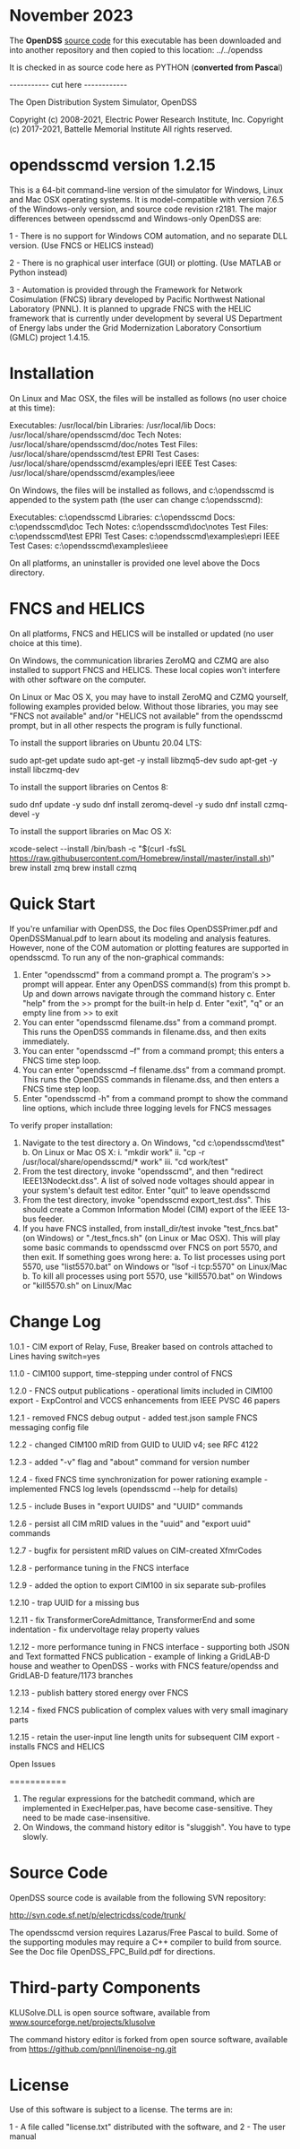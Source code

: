 November 2023 
=============
The **OpenDSS** [source code](http://svn.code.sf.net/p/electricdss/code/trunk/
) for this executable has been downloaded and into another repository and then copied to this location:
../../opendss

It is checked in as source code here as PYTHON (**converted from Pasca**l)

----------- cut here ------------

The Open Distribution System Simulator, OpenDSS

Copyright (c) 2008-2021, Electric Power Research Institute, Inc.
Copyright (c) 2017-2021, Battelle Memorial Institute
All rights reserved.

opendsscmd version 1.2.15
=========================

This is a 64-bit command-line version of the simulator for Windows, Linux and Mac OSX operating systems. It is model-compatible with version 7.6.5 of the Windows-only version, and source code revision r2181. The major differences between opendsscmd and Windows-only OpenDSS are:

1 - There is no support for Windows COM automation, and no separate DLL version. (Use FNCS or HELICS instead)

2 - There is no graphical user interface (GUI) or plotting. (Use MATLAB or Python instead)

3 - Automation is provided through the Framework for Network Cosimulation (FNCS) library developed by Pacific Northwest National Laboratory (PNNL). It is  planned to upgrade FNCS with the HELIC framework that is currently under development by several US Department of Energy labs under the Grid Modernization Laboratory Consortium (GMLC) project 1.4.15.

Installation
============

On Linux and Mac OSX, the files will be installed as follows (no user choice at this time):

  Executables:     /usr/local/bin
  Libraries:       /usr/local/lib
  Docs:            /usr/local/share/opendsscmd/doc
  Tech Notes:      /usr/local/share/opendsscmd/doc/notes
  Test Files:      /usr/local/share/opendsscmd/test
  EPRI Test Cases: /usr/local/share/opendsscmd/examples/epri
  IEEE Test Cases: /usr/local/share/opendsscmd/examples/ieee

On Windows, the files will be installed as follows, and c:\opendsscmd is appended to the system path 
(the user can change c:\opendsscmd):

  Executables:     c:\opendsscmd
  Libraries:       c:\opendsscmd
  Docs:            c:\opendsscmd\doc
  Tech Notes:      c:\opendsscmd\doc\notes
  Test Files:      c:\opendsscmd\test
  EPRI Test Cases: c:\opendsscmd\examples\epri
  IEEE Test Cases: c:\opendsscmd\examples\ieee

On all platforms, an uninstaller is provided one level above the Docs directory.

FNCS and HELICS
===============

On all platforms, FNCS and HELICS will be installed or updated (no user choice at this time).

On Windows, the communication libraries ZeroMQ and CZMQ are also installed to support FNCS
and HELICS. These local copies won't interfere with other software on the computer.

On Linux or Mac OS X, you may have to install ZeroMQ and CZMQ yourself, following examples
provided below. Without those libraries, you may see "FNCS not available" and/or
"HELICS not available" from the opendsscmd prompt, but in all other respects the program is 
fully functional.

To install the support libraries on Ubuntu 20.04 LTS:

  sudo apt-get update
  sudo apt-get -y install libzmq5-dev
  sudo apt-get -y install libczmq-dev

To install the support libraries on Centos 8:

  sudo dnf update -y
  sudo dnf install zeromq-devel -y
  sudo dnf install czmq-devel -y

To install the support libraries on Mac OS X:

  xcode-select --install
  /bin/bash -c "$(curl -fsSL https://raw.githubusercontent.com/Homebrew/install/master/install.sh)"
  brew install zmq
  brew install czmq

Quick Start
===========

If you're unfamiliar with OpenDSS, the Doc files OpenDSSPrimer.pdf and OpenDSSManual.pdf to learn about its modeling and analysis features.  However, none of the COM automation or plotting features are supported in opendsscmd. To run any of the non-graphical commands:

1. Enter "opendsscmd" from a command prompt
    a. The program's >> prompt will appear. Enter any OpenDSS command(s) from this prompt
    b. Up and down arrows navigate through the command history
    c. Enter "help" from the >> prompt for the built-in help
    d. Enter "exit", "q" or an empty line from >> to exit
2. You can enter "opendsscmd filename.dss" from a command prompt. This runs the OpenDSS commands in filename.dss, and then exits immediately.
3. You can enter "opendsscmd –f" from a command prompt; this enters a FNCS time step loop.
4. You can enter "opendsscmd –f filename.dss" from a command prompt. This runs the OpenDSS commands in filename.dss, and then enters a FNCS time step loop.
5. Enter "opendsscmd -h" from a command prompt to show the command line options, which include three logging levels for FNCS messages

To verify proper installation:

1. Navigate to the test directory
   a. On Windows, "cd c:\opendsscmd\test"
   b. On Linux or Mac OS X:
      i.   "mkdir work"
      ii.  "cp -r /usr/local/share/opendsscmd/* work"
      iii. "cd work/test"
1. From the test directory, invoke "opendsscmd", and then "redirect IEEE13Nodeckt.dss". A list of solved node voltages should appear in your system's default test editor. Enter "quit" to leave opendsscmd
2. From the test directory, invoke "opendsscmd export_test.dss". This should create a Common Information Model (CIM) export of the IEEE 13-bus feeder.
3. If you have FNCS installed, from install_dir/test invoke "test_fncs.bat" (on Windows) or "./test_fncs.sh" (on Linux or Mac OSX). This will play some basic commands to opendsscmd over FNCS on port 5570, and then exit. If something goes wrong here:
   a. To list processes using port 5570, use "list5570.bat" on Windows or "lsof -i tcp:5570" on Linux/Mac
   b. To kill all processes using port 5570, use "kill5570.bat" on Windows or "kill5570.sh" on Linux/Mac

Change Log
==========

1.0.1 - CIM export of Relay, Fuse, Breaker based on controls attached to Lines having switch=yes

1.1.0 - CIM100 support, time-stepping under control of FNCS

1.2.0 - FNCS output publications
      - operational limits included in CIM100 export
      - ExpControl and VCCS enhancements from IEEE PVSC 46 papers

1.2.1 - removed FNCS debug output
      - added test.json sample FNCS messaging config file

1.2.2 - changed CIM100 mRID from GUID to UUID v4; see RFC 4122

1.2.3 - added "-v" flag and "about" command for version number

1.2.4 - fixed FNCS time synchronization for power rationing example
      - implemented FNCS log levels (opendsscmd --help for details)

1.2.5 - include Buses in "export UUIDS" and "UUID" commands

1.2.6 - persist all CIM mRID values in the "uuid" and "export uuid" commands

1.2.7 - bugfix for persistent mRID values on CIM-created XfmrCodes

1.2.8 - performance tuning in the FNCS interface

1.2.9 - added the option to export CIM100 in six separate sub-profiles

1.2.10 - trap UUID for a missing bus

1.2.11 - fix TransformerCoreAdmittance, TransformerEnd and some indentation
       - fix undervoltage relay property values

1.2.12 - more performance tuning in FNCS interface
       - supporting both JSON and Text formatted FNCS publication
       - example of linking a GridLAB-D house and weather to OpenDSS
       - works with FNCS feature/opendss and GridLAB-D feature/1173 branches

1.2.13 - publish battery stored energy over FNCS

1.2.14 - fixed FNCS publication of complex values with very small imaginary parts

1.2.15 - retain the user-input line length units for subsequent CIM export
       - installs FNCS and HELICS


Open Issues

===========

1. The regular expressions for the batchedit command, which are implemented in ExecHelper.pas, have become case-sensitive.  They need to be made case-insensitive.
2. On Windows, the command history editor is "sluggish". You have to type slowly.

Source Code
===========

OpenDSS source code is available from the following SVN repository: 

http://svn.code.sf.net/p/electricdss/code/trunk/

The opendsscmd version requires Lazarus/Free Pascal to build. Some of the supporting modules may require a C++ compiler to build from source. See the Doc file OpenDSS_FPC_Build.pdf for directions.

Third-party Components
======================

KLUSolve.DLL is open source software, available from www.sourceforge.net/projects/klusolve

The command history editor is forked from open source software, available from https://github.com/pnnl/linenoise-ng.git 

License
=======

Use of this software is subject to a license. The terms are in:

1 - A file called "license.txt" distributed with the software, and
2 - The user manual
